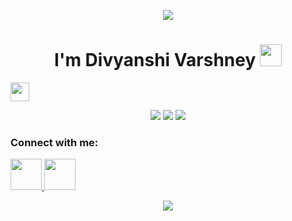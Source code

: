 
<p align="center">
  <img src="https://capsule-render.vercel.app/api?type=waving&color=gradient&text=Hello!&height=100&section=header"/>
  <h1 align="center">I'm Divyanshi Varshney <img width="35" src="https://media.giphy.com/media/hvRJCLFzcasrR4ia7z/giphy.gif"></h1>
</p>
<p align="left"> <img height="30" src="https://komarev.com/ghpvc/?username=divyanshi-varshney2002&label=Profile%20views&color=0e75b6&style=flat"/> </p>


<p align="center">  
    <img src="https://github-readme-stats.vercel.app/api?username=divyanshi-varshney2002&show_icons=true&theme=dark&locale=en&layout=compact" />
    <img src="https://github-readme-stats.vercel.app/api/top-langs?username=divyanshi-varshney2002&show_icons=true&theme=dark&locale=en&layout=compact" />
    <img src="https://github-readme-streak-stats.herokuapp.com/?user=divyanshi-varshney2002&theme=radical&locale=en&layout=compact" />
</p>

<h3 align="left">Connect with me:</h3>
<p align="left">
<a href="https://www.linkedin.com/in/divyanshi-varshney-5b449a239/">
  <img height="50" src="https://raw.githubusercontent.com/rahuldkjain/github-profile-readme-generator/master/src/images/icons/Social/linked-in-alt.svg"/>
</a>
<a href="https://www.instagram.com/_divyanshi_varshney_/">
  <img height="50" src="https://user-images.githubusercontent.com/46517096/166974368-9798f39f-1f46-499c-b14e-81f0a3f83a06.png"/>
</a>
</p>
<p align="center">
  <img src="https://capsule-render.vercel.app/api?type=waving&color=gradient&height=100&section=footer"/>
</p>
